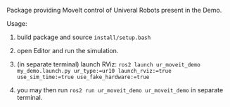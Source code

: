 


Package providing MoveIt control of Univeral Robots present in the Demo.


Usage:

1. build package and source `install/setup.bash`

2. open Editor and run the simulation.

3. (in separate terminal) launch RViz: `ros2 launch ur_moveit_demo my_demo.launch.py ur_type:=ur10 launch_rviz:=true use_sim_time:=true use_fake_hardware:=true`

4. you may then run `ros2 run ur_moveit_demo ur_moveit_demo` in separate terminal.
